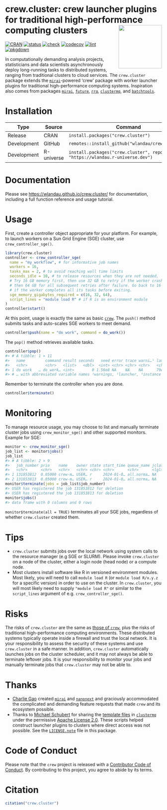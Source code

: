 
# crew.cluster: crew launcher plugins for traditional high-performance computing clusters <img src='man/figures/logo-readme.png' align="right" height="139"/>

[![CRAN](https://www.r-pkg.org/badges/version/crew.cluster)](https://CRAN.R-project.org/package=crew.cluster)
[![status](https://www.repostatus.org/badges/latest/active.svg)](https://www.repostatus.org/#Active)
[![check](https://github.com/wlandau/crew.cluster/actions/workflows/check.yaml/badge.svg)](https://github.com/wlandau/crew.cluster/actions?query=workflow%3Acheck)
[![codecov](https://codecov.io/gh/wlandau/crew.cluster/branch/main/graph/badge.svg?token=3T5DlLwUVl)](https://app.codecov.io/gh/wlandau/crew.cluster)
[![lint](https://github.com/wlandau/crew.cluster/actions/workflows/lint.yaml/badge.svg)](https://github.com/wlandau/crew.cluster/actions?query=workflow%3Alint)
[![pkgdown](https://github.com/wlandau/crew.cluster/actions/workflows/pkgdown.yaml/badge.svg)](https://github.com/wlandau/crew.cluster/actions?query=workflow%3Apkgdown)

In computationally demanding analysis projects, statisticians and data
scientists asynchronously deploy long-running tasks to distributed
systems, ranging from traditional clusters to cloud services. The
`crew.cluster` package extends the
[`mirai`](https://github.com/r-lib/mirai)-powered ‘crew’ package with
worker launcher plugins for traditional high-performance computing
systems. Inspiration also comes from packages
[`mirai`](https://github.com/r-lib/mirai),
[`future`](https://future.futureverse.org/),
[`rrq`](https://mrc-ide.github.io/rrq/),
[`clustermq`](https://mschubert.github.io/clustermq/), and
[`batchtools`](https://batchtools.mlr-org.com).

# Installation

| Type | Source | Command |
|----|----|----|
| Release | CRAN | `install.packages("crew.cluster")` |
| Development | GitHub | `remotes::install_github("wlandau/crew.cluster")` |
| Development | R-universe | `install.packages("crew.cluster", repos = "https://wlandau.r-universe.dev")` |

# Documentation

Please see <https://wlandau.github.io/crew.cluster/> for documentation,
including a full function reference and usage tutorial.

# Usage

First, create a controller object appropriate for your platform. For
example, to launch workers on a Sun Grid Engine (SGE) cluster, use
`crew_controller_sge()`.

``` r
library(crew.cluster)
controller <- crew_controller_sge(
  name = "my_workflow", # for informative job names
  workers = 16,
  tasks_max = 2, # to avoid reaching wall time limits
  seconds_idle = 10, # to release resources when they are not needed,
  # Try 16 GB memory first, then use 32 GB to retry if the worker crashes,
  # then 64 GB for all subsequent retries after failure. Go back to 16 GB
  # if the worker completes all its tasks before exiting.
  sge_memory_gigabytes_required = c(16, 32, 64),
  script_lines = "module load R" # if R is an environment module
)
controller$start()
```

At this point, usage is exactly the same as basic
[`crew`](https://wlandau.github.io/crew/). The `push()` method submits
tasks and auto-scales SGE workers to meet demand.

``` r
controller$push(name = "do work", command = do_work())
```

The `pop()` method retrieves available tasks.

``` r
controller$pop()
#> # A tibble: 1 × 11
#>   name         command result seconds   seed error trace warni…¹ launc…² worker insta…³
#>   <chr>        <chr>   <list>   <dbl>  <int> <chr> <chr> <chr>   <chr>    <int> <chr>  
#> 1 do work   … do_work… <int>        0 1.56e8 NA    NA    NA      79e71c…      1 7686b2…
#> # … with abbreviated variable names ¹​warnings, ²​launcher, ³​instance
```

Remember to terminate the controller when you are done.

``` r
controller$terminate()
```

# Monitoring

To manage resource usage, you may choose to list and manually terminate
cluster jobs using `crew_monitor_sge()` and other supported monitors.
Example for SGE:

``` r
monitor <- crew_monitor_sge()
job_list <- monitor$jobs()
job_list
#> # A tibble: 2 × 9
#>   job_number prio    name    owner state start_time queue_name jclass_name slots
#>   <chr>      <chr>   <chr>   <chr> <chr> <chr>      <chr>      <lgl>       <chr>
#> 1 131853812  0.05000 crew-m… USER… r     2024-01-0… all.norma… NA          1    
#> 2 131853813  0.05000 crew-m… USER… r     2024-01-0… all.norma… NA          1
monitor$terminate(jobs = job_list$job_number)
#> USER has registered the job 131853812 for deletion
#> USER has registered the job 131853813 for deletion
monitor$jobs()
#> data frame with 0 columns and 0 rows
```

`monitor$terminate(all = TRUE)` terminates all your SGE jobs, regardless
of whether `crew.cluster` created them.

# Tips

- `crew.cluster` submits jobs over the local network using system calls
  to the resource manager (e.g SGE or SLURM). Please invoke
  `crew.cluster` on a node of the cluster, either a login node (head
  node) or a compute node.
- Most clusters install software like R in versioned environment
  modules. Most likely, you will need to call `module load R` (or
  `module load R/x.y.z` for a specific version) in order to use on the
  cluster. In `crew.cluster`, you will most likely need to supply
  `"module load R"` or similar to the `script_lines` argument of
  e.g. `crew_controller_sge()`.

# Risks

The risks of `crew.cluster` are the same as [those of
`crew`](https://wlandau.github.io/crew/#risks), plus the risks of
traditional high-performance computing environments. These distributed
systems typically operate inside a firewall and trust the local network.
It is your responsibility to assess the security of these systems and
use `crew.cluster` in a safe manner. In addition, `crew.cluster`
automatically launches jobs on the cluster scheduler, and it may not
always be able to terminate leftover jobs. It is your responsibility to
monitor your jobs and manually terminate jobs that `crew.cluster` may
not be able to.

# Thanks

- [Charlie Gao](https://github.com/shikokuchuo) created
  [`mirai`](https://github.com/r-lib/mirai) and
  [`nanonext`](https://github.com/r-lib/nanonext) and graciously
  accommodated the complicated and demanding feature requests that made
  `crew` and its ecosystem possible.
- Thanks to [Michael Schubert](https://github.com/mschubert) for sharing
  the [template
  files](https://github.com/mschubert/clustermq/tree/master/inst) in
  [`clustermq`](https://github.com/mschubert/clustermq) under the
  permissive [Apache License
  2.0](https://github.com/mschubert/clustermq/blob/master/LICENSE).
  These scripts helped construct launcher plugins to clusters where
  direct access was not possible. See the
  [`LICENSE.note`](https://github.com/wlandau/crew.cluster/blob/main/LICENSE.note)
  file in this package.

# Code of Conduct

Please note that the `crew` project is released with a [Contributor Code
of
Conduct](https://github.com/wlandau/crew/blob/main/CODE_OF_CONDUCT.md).
By contributing to this project, you agree to abide by its terms.

# Citation

``` r
citation("crew.cluster")
```
